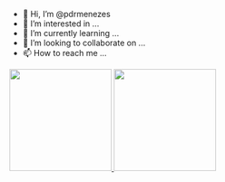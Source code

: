 - 👋 Hi, I’m @pdrmenezes
- 👀 I’m interested in ...
- 🌱 I’m currently learning ...
- 💞️ I’m looking to collaborate on ...
- 📫 How to reach me ...

<!---
pdrmenezes/pdrmenezes is a ✨ special ✨ repository because its `README.md` (this file) appears on your GitHub profile.
You can click the Preview link to take a look at your changes.
--->

<div>
  <a href="https://github.com/pdrmenezes">
  <img height="180em" src="https://github-readme-stats.vercel.app/api?username=pdrmenezes&show_icons=true&theme=dracula&include_all_commits=true&count_private=true"/>
  <img height="180em" src="https://github-readme-stats.vercel.app/api/top-langs/?username=pdrmenezes&layout=compact&langs_count=7&theme=dracula"/>
</div>
